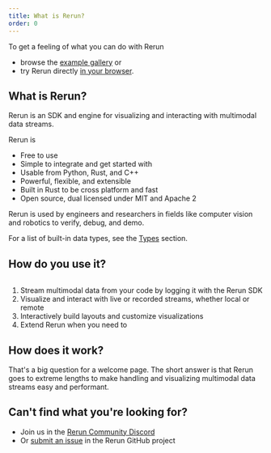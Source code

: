 ```yaml
---
title: What is Rerun?
order: 0
---
```

To get a feeling of what you can do with Rerun
- browse the [example gallery](/examples) or
- try Rerun directly [in your browser](https://app.rerun.io/).

## What is Rerun?

Rerun is an SDK and engine for visualizing and interacting with multimodal data streams.

Rerun is
- Free to use
- Simple to integrate and get started with
- Usable from Python, Rust, and C++
- Powerful, flexible, and extensible
- Built in Rust to be cross platform and fast
- Open source, dual licensed under MIT and Apache 2

Rerun is used by engineers and researchers in fields like computer vision and robotics
to verify, debug, and demo.

For a list of built-in data types, see the [Types](../reference/types.md) section.

## How do you use it?
<picture>
  <img src="https://static.rerun.io/how-to-use-rerun/225d92a2aa2fba442a15310420f45343f6da4ae1/full.png" alt="">
  <source media="(max-width: 480px)" srcset="https://static.rerun.io/how-to-use-rerun/225d92a2aa2fba442a15310420f45343f6da4ae1/480w.png">
  <source media="(max-width: 768px)" srcset="https://static.rerun.io/how-to-use-rerun/225d92a2aa2fba442a15310420f45343f6da4ae1/768w.png">
  <source media="(max-width: 1024px)" srcset="https://static.rerun.io/how-to-use-rerun/225d92a2aa2fba442a15310420f45343f6da4ae1/1024w.png">
  <source media="(max-width: 1200px)" srcset="https://static.rerun.io/how-to-use-rerun/225d92a2aa2fba442a15310420f45343f6da4ae1/1200w.png">
</picture>

1. Stream multimodal data from your code by logging it with the Rerun SDK
2. Visualize and interact with live or recorded streams, whether local or remote
3. Interactively build layouts and customize visualizations
4. Extend Rerun when you need to

## How does it work?
That's a big question for a welcome page. The short answer is that
Rerun goes to extreme lengths to make handling and visualizing
multimodal data streams easy and performant.



## Can't find what you're looking for?

- Join us in the [Rerun Community Discord](https://discord.gg/xwcxHUjD35)
- Or [submit an issue](https://github.com/rerun-io/rerun/issues) in the Rerun GitHub project

